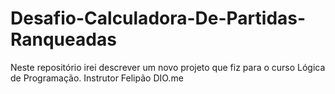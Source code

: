 # Desafio-Calculadora-De-Partidas-Ranqueadas
Neste repositório irei descrever um novo projeto que fiz para o curso Lógica de Programação. Instrutor Felipão DIO.me
